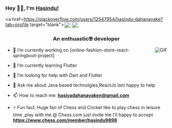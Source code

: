 ### Hey 👋🏽, I'm [Hasindu!](https://stackoverflow.com/story/hasindudahanayake) 

<a href=https://stackoverflow.com/users/12547954/hasindu-dahanayake?tab=profile target="blank"><img align="center" src=https://cdn.jsdelivr.net/npm/simple-icons@3.0.1/icons/stackoverflow.svg alt="Hasindu1" height="20" width="20" /></a>
<a href=https://meta.stackexchange.com/users/751179/hasindu-dahanayake target="blank"><img align="center" src=https://cdn.jsdelivr.net/npm/simple-icons@3.0.1/icons/stackexchange.svg alt="Hasindu1" height="20" width="20" /></a>

<h3 align="center">An enthuastic🤓 developer </h3>

<img align="right" alt="GIF" src="https://media.giphy.com/media/836HiJc7pgzy8iNXCn/giphy.gif" />

- 🔭 I’m currently working on [online-fashion-store-react-springboot-project]

- 🌱 I’m currently learning Flutter

- 🤔 I’m looking for help with Dart and Flutter

- 💬 Ask me about Java based technolgies,ReactJs Iam happy to help

- 📫 How to reach me: **hasiyadahanayaken@gmail.com**

- ⚡ Fun fact: Huge fan of Chess and Cricket like to play chess in leisure time ,play with me @ Chess.com just invite me I'll happy to accept **https://www.chess.com/member/hasindu9898**



